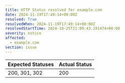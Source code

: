 ```yaml
---
title: HTTP Status resolved for example.com
date: 2024-11-19T17:49:14+00:00Z
resolved: True
resolvedWhen: 2024-11-19T17:49:14+00:00Z
resolvedStartTime: 2024-10-25T21:09:43.191474+00:00
severity: notice
affected:
  - example.com
section: issue
---
```


| Expected Statuses | Actual Status  |
|-------------------|----------------|
| 200, 301, 302 | 200 |
